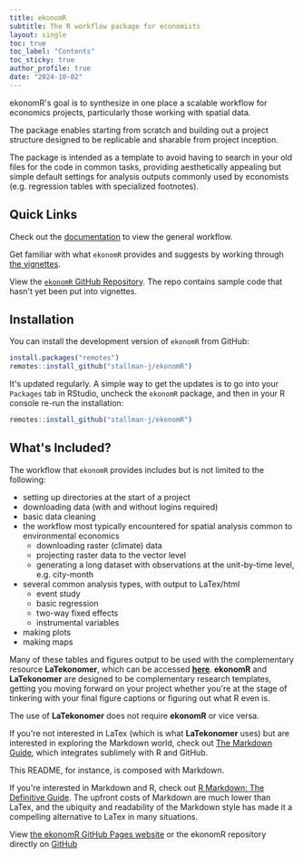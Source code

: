 ```yaml
---
title: ekonomR
subtitle: The R workflow package for economists
layout: single
toc: true
toc_label: "Contents"
toc_sticky: true
author_profile: true
date: "2024-10-02"
---
```



ekonomR's goal is to synthesize in one place a scalable workflow for economics projects, particularly those working with spatial data.

The package enables starting from scratch and building out a project structure designed to be replicable and sharable from project inception. 
    
The package is intended as a template to avoid having to search in your old files for the code in common tasks, providing aesthetically appealing but simple default settings for analysis outputs commonly used by economists (e.g. regression tables with specialized footnotes). 

## Quick Links

Check out the [documentation](https://stallman-j.github.io/ekonomR/documentation/documentation/) to view the general workflow.

Get familiar with what `ekonomR` provides and suggests by working through [the vignettes](https://stallman-j.github.io/ekonomR/vignettes/vignettes/).

View the [`ekonomR` GitHub Repository](https://github.com/stallman-j/ekonomR). The repo contains sample code that hasn't yet been put into vignettes.


## Installation

You can install the development version of `ekonomR` from GitHub:

``` r
install.packages("remotes")
remotes::install_github("stallman-j/ekonomR")
```

It's updated regularly. A simple way to get the updates is to go into your `Packages` tab in RStudio, uncheck the `ekonomR` package, and then in your R console re-run the installation:

``` r
remotes::install_github("stallman-j/ekonomR")
```

## What's Included?

The workflow that `ekonomR` provides includes but is not limited to the following:

- setting up directories at the start of a project
- downloading data (with and without logins required)
- basic data cleaning
- the workflow most typically encountered for spatial analysis common to environmental economics
    - downloading raster (climate) data
    - projecting raster data to the vector level
    - generating a long dataset with observations at the unit-by-time level, e.g. city-month
- several common analysis types, with output to LaTex/html
    - event study
    - basic regression
    - two-way fixed effects
    - instrumental variables
- making plots
- making maps

Many of these tables and figures output to be used with the complementary resource **LaTekonomer**, which can be accessed [**here**](https://stallman-j.github.io/LaTekonomer).  **ekonomR** and **LaTekonomer**  are designed to be complementary research templates, getting you moving forward on your project whether you're at the stage of tinkering with your final figure captions or figuring out what R even is.

The use of **LaTekonomer** does not require **ekonomR** or vice versa.

If you're not interested in LaTex (which is what **LaTekonomer** uses) but are interested in exploring the Markdown world, check out [The Markdown Guide](https://www.markdownguide.org/book/), which integrates sublimely with R and GitHub. 

This README, for instance, is composed with Markdown. 

If you're interested in Markdown and R, check out [R Markdown: The Definitive Guide](https://bookdown.org/yihui/rmarkdown/). The upfront costs of Markdown are much lower than LaTex, and the ubiquity and readability of the Markdown style has made it a compelling alternative to LaTex in many situations.

View [the ekonomR GitHub Pages website](https://stallman-j.github.io/ekonomR) or the ekonomR repository directly on [GitHub](https://github.com/stallman-j/ekonomR)

